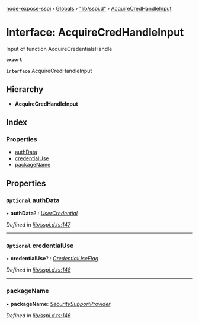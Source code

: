 [node-expose-sspi](../README.md) › [Globals](../globals.md) › ["lib/sspi.d"](../modules/_lib_sspi_d_.md) › [AcquireCredHandleInput](_lib_sspi_d_.acquirecredhandleinput.md)

# Interface: AcquireCredHandleInput

Input of function AcquireCredentialsHandle

**`export`** 

**`interface`** AcquireCredHandleInput

## Hierarchy

* **AcquireCredHandleInput**

## Index

### Properties

* [authData](_lib_sspi_d_.acquirecredhandleinput.md#optional-authdata)
* [credentialUse](_lib_sspi_d_.acquirecredhandleinput.md#optional-credentialuse)
* [packageName](_lib_sspi_d_.acquirecredhandleinput.md#packagename)

## Properties

### `Optional` authData

• **authData**? : *[UserCredential](_lib_sspi_d_.usercredential.md)*

*Defined in [lib/sspi.d.ts:147](https://github.com/jlguenego/node-expose-sspi/blob/c79000f/lib/sspi.d.ts#L147)*

___

### `Optional` credentialUse

• **credentialUse**? : *[CredentialUseFlag](../modules/_lib_flags_credentialuseflag_d_.md#credentialuseflag)*

*Defined in [lib/sspi.d.ts:148](https://github.com/jlguenego/node-expose-sspi/blob/c79000f/lib/sspi.d.ts#L148)*

___

###  packageName

• **packageName**: *[SecuritySupportProvider](../modules/_lib_sspi_d_.md#securitysupportprovider)*

*Defined in [lib/sspi.d.ts:146](https://github.com/jlguenego/node-expose-sspi/blob/c79000f/lib/sspi.d.ts#L146)*
